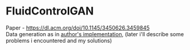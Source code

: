 # FluidControlGAN
Paper - https://dl.acm.org/doi/10.1145/3450626.3459845      
Data generation as in [author's implementation](https://github.com/RachelCmy/den2vel), (later i'll describe some problems i encountered and my solutions)      
